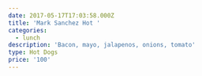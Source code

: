 ```yaml
---
date: 2017-05-17T17:03:58.000Z
title: 'Mark Sanchez Hot '
categories:
  - lunch
description: 'Bacon, mayo, jalapenos, onions, tomato'
type: Hot Dogs
price: '100'
---
```






